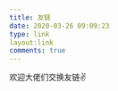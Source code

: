 ```yaml
---
title: 友链
date: 2020-03-26 09:09:23
type: link
layout:link
comments: true
---
```




欢迎大佬们交换友链✌️


<div class="comments" id="comments">
                                
  <script defer src="https://utteranc.es/client.js" repo="wangbei98/hexo-comments" issue-term="pathname" theme="github-light" crossorigin="anonymous">
  </script>

</div>